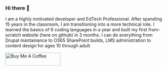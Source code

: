 ### Hi there 👋
I am a highly motivated developer and EdTech Professional. After spending 15 years in the classroom, I am transitioning into a more technical role. I learned the basics of 6 coding languages in a year and built my first from-scratch website (here on github) in 3 months. I can do everything from Drupal mantainance to O365 SharePoint builds, LMS administration to content design for ages 10 through adult.

<a href="https://bmc.link/kaystorm" target="_blank"><img src="https://cdn.buymeacoffee.com/buttons/default-orange.png" alt="Buy Me A Coffee" height="41" width="174"></a>
